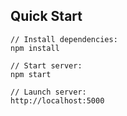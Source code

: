 ## Quick Start

```Node-Express-Typescript-Sample-Project--Adam-Carhart
// Install dependencies:
npm install 

// Start server:
npm start

// Launch server:
http://localhost:5000 
```
